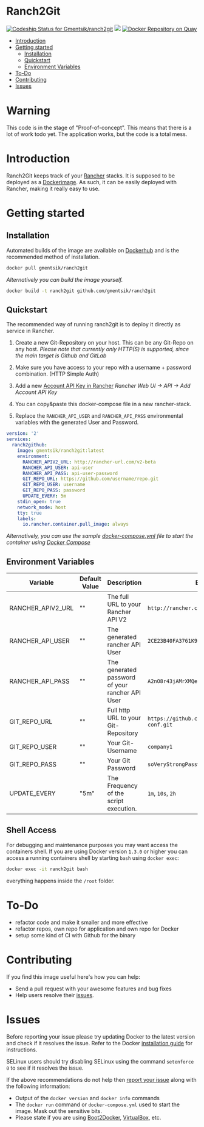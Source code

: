 # Ranch2Git
[ ![Codeship Status for Gmentsik/ranch2git](https://app.codeship.com/projects/4dd96aa0-ce93-0134-ec19-3e4d19dff638/status?branch=master)](https://app.codeship.com/projects/200571)
[![](https://images.microbadger.com/badges/image/gmentsik/ranch2git.svg)](https://microbadger.com/images/gmentsik/ranch2git "Get your own image badge on microbadger.com")
[![Docker Repository on Quay](https://quay.io/repository/gmentsik/ranch2git/status "Docker Repository on Quay")](https://quay.io/repository/gmentsik/ranch2git)
- [Introduction](#introduction)
- [Getting started](#getting-started)
  - [Installation](#installation)
  - [Quickstart](#quickstart)
  - [Environment Variables](#environment-variables)
- [To-Do](#todo)
- [Contributing](#contributing)
- [Issues](#issues)

# Warning
This code is in the stage of "Proof-of-concept".
This means that there is a lot of work todo yet. The application works, but the code is a total mess.

# Introduction

Ranch2Git keeps track of your [Rancher](http://rancher.com/) stacks.
It is supposed to be deployed as a [Dockerimage](https://www.docker.com/).
As such, it can be easily deployed with Rancher, making it really easy to use.

# Getting started

## Installation

Automated builds of the image are available on [Dockerhub](https://hub.docker.com/r/gmentsik/ranch2git) and is the recommended method of installation.

```bash
docker pull gmentsik/ranch2git
```

_Alternatively you can build the image yourself._

```bash
docker build -t ranch2git github.com/gmentsik/ranch2git
```

## Quickstart
The recommended way of running ranch2git is to deploy it directly as service in Rancher.

1. Create a new Git-Repository on your host. This can be any Git-Repo on any host. 
_Please note that currently only HTTP(S) is supported, since the main target is Github and GitLab_

2. Make sure you have access to your repo with a username + password combination. (HTTP Simple Auth)

3. Add a new [Account API Key in Rancher](http://docs.rancher.com/rancher/v1.4/en/api/v2-beta/api-keys/)
_Rancher Web UI -> API -> Add Account API Key_

5. You can copy&paste this docker-compose file in a new rancher-stack.

6. Replace the `RANCHER_API_USER` and `RANCHER_API_PASS` environmental variables with the generated User and Password.


```yaml
version: '2'
services:
  ranch2github:
    image: gmentsik/ranch2git:latest
    environment:
      RANCHER_APIV2_URL: http://rancher-url.com/v2-beta
      RANCHER_API_USER: api-user
      RANCHER_API_PASS: api-user-password
      GIT_REPO_URL: https://github.com/username/repo.git
      GIT_REPO_USER: username
      GIT_REPO_PASS: password
      UPDATE_EVERY: 5m
    stdin_open: true
    network_mode: host
    tty: true
    labels:
      io.rancher.container.pull_image: always
```

*Alternatively, you can use the sample [docker-compose.yml](docker-compose.yml) file to start the container using [Docker Compose](https://docs.docker.com/compose/)*

## Environment Variables


| Variable          | Default Value   | Description                                                                     | Examples                                          |
| ----------------- | --------------- | --------------------------------------------------------------------------------| ------------------------------------------------- |
| RANCHER_APIV2_URL | ""              | The full URL to your Rancher API V2                                             | `http://rancher.company1.com/v2-beta`             |
| RANCHER_API_USER  | ""              | The generated rancher API User                                                  | `2CE23B40FA3761K91C66`                            |
| RANCHER_API_PASS  | ""              | The generated password of your rancher API User                                 | `A2nO8r43jAMrXMQeJd5VpFvEYHKzYgKPSuuTt7ct`        |
| GIT_REPO_URL      | ""              | Full http URL to your Git-Repository                                            | `https://github.com/company1/rancher-conf.git`    |
| GIT_REPO_USER     | ""              | Your Git-Username                                                               | `company1`                                        |
| GIT_REPO_PASS     | ""              | Your Git Password                                                               | `soVeryStrongPasswordCannotBeHacked`              |
| UPDATE_EVERY      | "5m"            | The Frequency of the script execution.                                          | `1m`, `10s`, `2h`                                 |

    

## Shell Access

For debugging and maintenance purposes you may want access the containers shell. If you are using Docker version `1.3.0` or higher you can access a running containers shell by starting `bash` using `docker exec`:

```bash
docker exec -it ranch2git bash
```

everything happens inside the `/root` folder.

# To-Do
+ refactor code and make it smaller and more effective
+ refactor repos, own repo for application and own repo for Docker
+ setup some kind of CI with Github for the binary

# Contributing

If you find this image useful here's how you can help:

- Send a pull request with your awesome features and bug fixes
- Help users resolve their [issues](../../issues?q=is%3Aopen+is%3Aissue).

# Issues

Before reporting your issue please try updating Docker to the latest version and check if it resolves the issue. Refer to the Docker [installation guide](https://docs.docker.com/installation) for instructions.

SELinux users should try disabling SELinux using the command `setenforce 0` to see if it resolves the issue.

If the above recommendations do not help then [report your issue](../../issues/new) along with the following information:

- Output of the `docker version` and `docker info` commands
- The `docker run` command or `docker-compose.yml` used to start the image. Mask out the sensitive bits.
- Please state if you are using [Boot2Docker](http://www.boot2docker.io), [VirtualBox](https://www.virtualbox.org), etc.